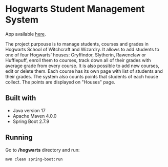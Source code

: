 # Hogwarts Student Management System

App available [here](https://hogwarts-production.up.railway.app/ "Hogwarts Student Management System").

The project purpouse is to manage students, courses and grades in Hogwarts School of Witchcraft and Wizardry. It allows to add students to one of four Hogwarts' houses: Gryffindor, Slytherin, Rawenclaw or Hufflepuff, enroll them to courses, track down all of their grades with average grade from every course. It is also possible to add new courses, edit or delete them. Each course has its own page with list of students and their grades. The system also counts points that students of each house collect. The points are displayed on "Houses" page.

## Built with
- Java version 17
- Apache Maven 4.0.0
- Spring Boot 2.7.9

## Running

Go to **/hogwarts** directory and run:

```bash
mvn clean spring-boot:run
```
